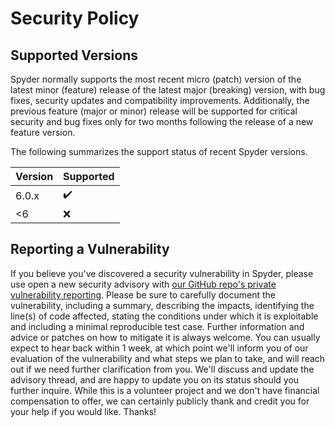 # Security Policy


## Supported Versions

Spyder normally supports the most recent micro (patch) version of the latest minor (feature) release of the latest major (breaking) version, with bug fixes, security updates and compatibility improvements.
Additionally, the previous feature (major or minor) release will be supported for critical security and bug fixes only for two months following the release of a new feature version.

The following summarizes the support status of recent Spyder versions.

| Version  | Supported          |
| -------- | ------------------ |
| 6.0.x    | :heavy_check_mark: |
| <6       | :x:                |



## Reporting a Vulnerability

If you believe you've discovered a security vulnerability in Spyder, please use open a new security advisory with [our GitHub repo's private vulnerability reporting](https://github.com/spyder-ide/spyder/security/advisories/new).
Please be sure to carefully document the vulnerability, including a summary, describing the impacts, identifying the line(s) of code affected, stating the conditions under which it is exploitable and including a minimal reproducible test case.
Further information and advice or patches on how to mitigate it is always welcome.
You can usually expect to hear back within 1 week, at which point we'll inform you of our evaluation of the vulnerability and what steps we plan to take, and will reach out if we need further clarification from you.
We'll discuss and update the advisory thread, and are happy to update you on its status should you further inquire.
While this is a volunteer project and we don't have financial compensation to offer, we can certainly publicly thank and credit you for your help if you would like.
Thanks!
